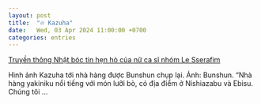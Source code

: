 ```yaml
---
layout: post
title:  "🔥 Kazuha"
date:   Wed, 03 Apr 2024 11:00:00 +0700
categories: entries
---
```

[Truyền thông Nhật bóc tin hẹn hò của nữ ca sĩ nhóm Le Sserafim](https://eva.vn/sao-ngoai/truyen-thong-nhat-boc-tin-hen-ho-cua-nu-ca-si-nhom-le-sserafim-c338a590878.html)

Hình ảnh Kazuha tới nhà hàng được Bunshun chụp lại. Ảnh: Bunshun. “Nhà hàng yakiniku nổi tiếng với món lưỡi bò, có địa điểm ở Nishiazabu và Ebisu. Chúng tôi&nbsp;...

